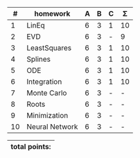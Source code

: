 
| #  |    homework                   | A | B | C | Σ   |
| -- | ----------------------------- | - | - | - | --- |
| 1  | LinEq                         | 6 | 3 | 1 | 10  |
| 2  | EVD                           | 6 | 3 | - |  9  |
| 3  | LeastSquares                  | 6 | 3 | 1 | 10  |
| 4  | Splines                       | 6 | 3 | 1 | 10  |
| 5  | ODE                           | 6 | 3 | 1 | 10  |
| 6  | Integration                   | 6 | 3 | 1 | 10  |
| 7  | Monte Carlo                   | 6 | 3 | - |  -  |
| 8  | Roots                         | 6 | 3 | - |  -  |
| 9  | Minimization                  | 6 | 3 | - |  -  |
| 10 | Neural Network                | 6 | 3 | - |  -  |
 

|                    total points:     |
| ------------------------------------ |